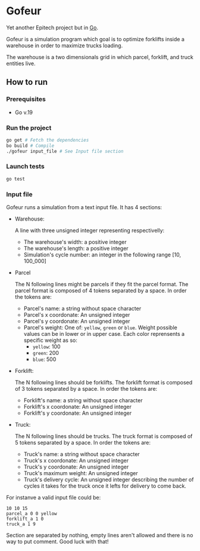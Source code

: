 # Gofeur

Yet another Epitech project but in [Go](https://never-again.go).

Gofeur is a simulation program which goal is to optimize forklifts inside a
warehouse in order to maximize trucks loading.

The warehouse is a two dimensionals grid in which parcel, forklift, and truck
entities live.

## How to run

### Prerequisites

- Go v.19

### Run the project
```bash
go get # Fetch the dependencies
bo build # Compile
./gofeur input_file # See Input file section
```

### Launch tests
```bash
go test
```

### Input file 

Gofeur runs a simulation from a text input file. It has 4 sections:
- Warehouse:

  A line with three unsigned integer representing respectivelly:
  - The warehouse's width: a positive integer
  - The warehouse's length: a positive integer
  - Simulation's cycle number: an integer in the following range [10, 100_000]
- Parcel
  
  The N following lines might be parcels if they fit the parcel format. The
  parcel format is composed of 4 tokens separated by a space. In order the
  tokens are:
    - Parcel's name: a string without space character
    - Parcel's x coordonate: An unsigned integer
    - Parcel's y coordonate: An unsigned integer
    - Parcel's weight: One of: `yellow`, `green` or `blue`. Weight possible
      values can be in lower or in upper case.
      Each color reprensents a specific weight as so:
        - `yellow`: 100
        - `green`: 200
        - `blue`: 500

- Forklift:

  The N following lines should be forklifts. The forklift format is composed of
  3 tokens separated by a space. In order the tokens are:
    - Forklift's name: a string without space character
    - Forklift's x coordonate: An unsigned integer
    - Forklift's y coordonate: An unsigned integer

- Truck:

  The N following lines should be trucks. The truck format is composed of
  5 tokens separated by a space. In order the tokens are:
    - Truck's name: a string without space character
    - Truck's x coordonate: An unsigned integer
    - Truck's y coordonate: An unsigned integer
    - Truck's maximum weight: An unsigned integer
    - Truck's delivery cycle: An unsigned integer describing the number of
      cycles it takes for the truck once it lefts for delivery to come back.

For instanve a valid input file could be:
```
10 10 15
parcel_a 0 0 yellow
forklift_a 1 0
truck_a 1 9
```

Section are separated by nothing, empty lines aren't allowed and there is no
way to put comment. Good luck with that!
